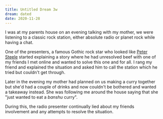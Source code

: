 ```yaml
---
title: Untitled Dream 3w
dream: dated
date: 2020-11-28
---
```


I was at my parents house on an evening talking with my mother, we were listening to a classic rock station, either absolute radio or planet rock while having a chat.

One of the presenters, a famous Gothic rock star who looked like [Peter Steele](https://en.wikipedia.org/wiki/Peter_Steele) started explaining a story where he had unresolved beef with one of my friends I met online and wanted to solve this one and for all. I rang my friend and explained the situation and asked him to call the station which he tried but couldn't get through.

Later in the evening my mother had planned on us making a curry together but she'd had a couple of drinks and now couldn't be bothered and wanted a takeaway instead. She was following me around the house saying that she "just wanted to eat a *banshu* curry".

During this, the radio presenter continually lied about my friends involvement and any attempts to resolve the situation.

